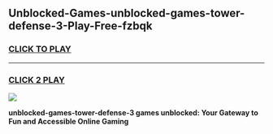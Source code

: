 
## Unblocked-Games-unblocked-games-tower-defense-3-Play-Free-fzbqk
<h3>
<a href="https://premium76.site?title=unblocked-games-tower-defense-3&ref=10A">CLICK TO PLAY</a></h3>
<hr>

<h3>
<a href="https://premium76.site?title=unblocked-games-tower-defense-3&ref=10A">CLICK 2 PLAY</a>
  
</h3>

<a href="https://premium76.site?title=unblocked-games-tower-defense-3&ref=10A"><img src="https://clearcache.store/games.png"></a>


**unblocked-games-tower-defense-3 games unblocked: Your Gateway to Fun and Accessible Online Gaming**
